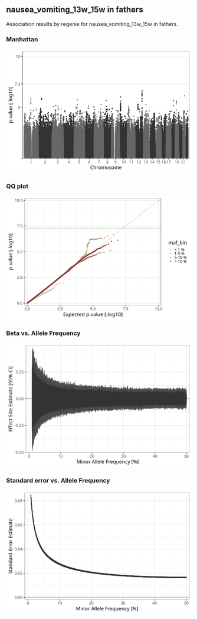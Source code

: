 ## nausea_vomiting_13w_15w in fathers
Association results by regenie for nausea_vomiting_13w_15w in fathers.
### Manhattan
![](figures/pop_fathers_pheno_nausea_vomiting_13w_15w_mh.png)
### QQ plot
![](figures/pop_fathers_pheno_nausea_vomiting_13w_15w_qq.png)
### Beta vs. Allele Frequency
![](figures/pop_fathers_pheno_nausea_vomiting_13w_15w_beta_af.png)
### Standard error vs. Allele Frequency
![](figures/pop_fathers_pheno_nausea_vomiting_13w_15w_se_af.png)
